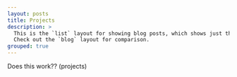 ```yaml
---
layout: posts
title: Projects
description: >
  This is the `list` layout for showing blog posts, which shows just the title and groups them by year of publication.
  Check out the `blog` layout for comparison.
grouped: true
---
```


Does this work?? (projects)
